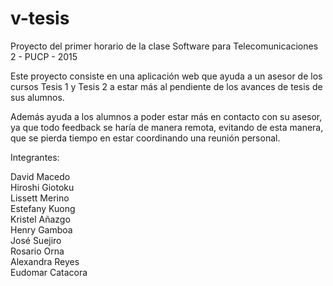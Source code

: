 # v-tesis
Proyecto del primer horario de la clase Software para Telecomunicaciones 2 - PUCP - 2015

Este proyecto consiste en una aplicación web que ayuda a un asesor de los cursos Tesis 1 y Tesis 2 a estar más al pendiente de
los avances de tesis de sus alumnos.

Además ayuda a los alumnos a poder estar más en contacto con su asesor, ya que todo feedback se haría de manera remota, evitando
de esta manera, que se pierda tiempo en estar coordinando una reunión personal.

Integrantes:

David Macedo <br>
Hiroshi Giotoku <br>
Lissett Merino <br>
Estefany Kuong <br>
Kristel Añazgo <br>
Henry Gamboa <br>
José Suejiro <br>
Rosario Orna <br>
Alexandra Reyes <br>
Eudomar Catacora <br>
